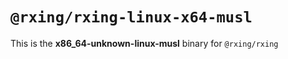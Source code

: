 # `@rxing/rxing-linux-x64-musl`

This is the **x86_64-unknown-linux-musl** binary for `@rxing/rxing`

